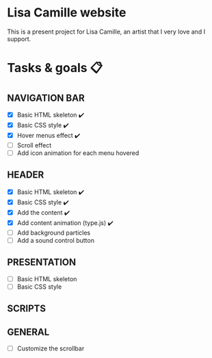 # Lisa Camille website
This is a present project for Lisa Camille, an artist that I very love and I support.

# Tasks & goals 📋

## NAVIGATION BAR
- [x] Basic HTML skeleton ✔️
- [x] Basic CSS style ✔️
- [x] Hover menus effect ✔️
- [ ] Scroll effect
- [ ] Add icon animation for each menu hovered

## HEADER
- [x] Basic HTML skeleton ✔️
- [x] Basic CSS style ✔️
- [x] Add the content ✔️
- [x] Add content animation (type.js) ✔️
- [ ] Add background particles
- [ ] Add a sound control button

## PRESENTATION
- [ ] Basic HTML skeleton
- [ ] Basic CSS style

## SCRIPTS

## GENERAL
- [ ] Customize the scrollbar
